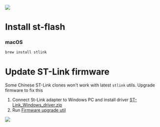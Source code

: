 ![](./../../wiki_static/tools/st-link-v2.jpg)

# Install st-flash

### macOS

`brew install stlink`

# Update ST-Link firmware 

Some Chinese ST-Link clones won't work with latest `stlink` utils. Upgrade firmware to fix this

1. Connect St-Link adapter to Windows PC and install driver [ST-Link_Windows_driver.zip](https://github.com/Flipper-Zero/flipperzero-firmware-community/raw/master/wiki_static/tools/en.stsw-link009.zip)
2. Run [Firmware upgrade util](https://github.com/Flipper-Zero/flipperzero-firmware-community/raw/master/wiki_static/tools/en.stsw-link007_V2-37-26.zip)

![](./../../wiki_static/tools/st-link-upgrade-util-windows.png)
